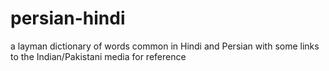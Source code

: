 # persian-hindi
a layman dictionary of words common in Hindi and Persian with some links to the Indian/Pakistani media for reference
